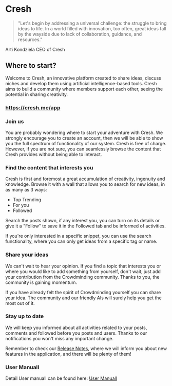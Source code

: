 # Cresh

> "Let's begin by addressing a universal challenge: the struggle to bring ideas to life. In a world filled with innovation, too often, great ideas fall by the wayside due to lack of collaboration, guidance, and resources."

Arti Kondziela CEO of Cresh

## Where to start?
Welcome to Cresh, an innovative platform created to share ideas, discuss niches and develop them using artificial intelligence-based tools. Cresh aims to build a community where members support each other, seeing the potential in sharing creativity.

### https://cresh.me/app

### Join us
You are probably wondering where to start your adventure with Cresh. We strongly encourage you to create an account, then we will be able to show you the full spectrum of functionality of our system. Cresh is free of charge.
However, if you are not sure, you can seamlessly browse the content that Cresh provides without being able to interact.

### Find the content that interests you
Cresh is first and foremost a great accumulation of creativity, ingenuity and knowledge. Browse it with a wall that allows you to search for new ideas, in as many as 3 ways: 
 * Top Trending
 * For you
 * Followed
   
Search the posts shown, if any interest you, you can turn on its details or give it a "Follow" to save it in the Followed tab and be informed of activities.

If you're only interested in a specific snippet, you can use the search functionality, where you can only get ideas from a specific tag or name.

### Share your ideas
We can't wait to hear your opinion. If you find a topic that interests you or where you would like to add something from yourself, don't wait, just add your contribution from the Crowdminding community. Thanks to you, the community is gaining momentum.

If you have already felt the spirit of Crowdminding yourself you can share your idea. The community and our friendly AIs will surely help you get the most out of it.

### Stay up to date
We will keep you informed about all activities related to your posts, comments and followed before you posts and users. Thanks to our notifications you won't miss any important change.

Remember to check our [Release Notes](https://github.com/CreSh-Creativity-Share/.github/blob/main/profile/Release_Notes.md), where we will inform you about new features in the application, and there will be plenty of them!

### User Manuall
Detail User manuall can be found here: [User Manuall]()
